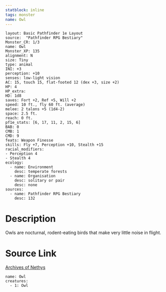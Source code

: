 ```yaml
---
statblock: inline
tags: monster
name: Owl
---
```

```statblock
layout: Basic Pathfinder 1e Layout
source:  "Pathfinder RPG Bestiary"
Monster_CR: 1/3
name: Owl
Monster_XP: 135
alignment: N
size: Tiny
type: animal
INI: +3
perception: +10
senses: low-light vision
AC: 15, touch 15, flat-footed 12 (dex +3, size +2)
HP: 4
HP_extra: 
HD: 1d8
saves: Fort +2, Ref +5, Will +2
speed: 10 ft., fly 60 ft. (average)
melee: 2 talons +5 (1d4-2)
space: 2.5 ft.
reach: 0 ft.
pf1e_stats: [6, 17, 11, 2, 15, 6]
BAB: 0
CMB: 1
CMD: 9
feats: Weapon Finesse
skills: Fly +7, Perception +10, Stealth +15
racial_modifiers:
- Perception 4
- Stealth 4
ecology:
  - name: Environment
    desc: temperate forests
  - name: Organisation
    desc: solitary or pair
    desc: none
sources:
  - name: Pathfinder RPG Bestiary
    desc: 132
```
# Description
Owls are nocturnal, rodent-eating birds that make very little noise in flight.
# Source Link
[Archives of Nethys](https://aonprd.com/MonsterDisplay.aspx?ItemName=Owl)
```encounter-table
name: Owl
creatures:
  - 1: Owl
```
